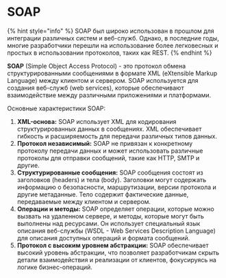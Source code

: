 # SOAP

{% hint style="info" %}
SOAP был широко использован в прошлом для интеграции различных систем и веб-служб. Однако, в последние годы, многие разработчики перешли на использование более легковесных и простых в использовании протоколов, таких как REST.
{% endhint %}

**SOAP** (Simple Object Access Protocol) - это протокол обмена структурированными сообщениями в формате XML (eXtensible Markup Language) между клиентом и сервером. SOAP используется для создания веб-служб (web services), которые обеспечивают взаимодействие между различными приложениями и платформами.

Основные характеристики SOAP:

1. **XML-основа:** SOAP использует XML для кодирования структурированных данных в сообщениях. XML обеспечивает гибкость и расширяемость для передачи различных типов данных.
2. **Протокол независимый:** SOAP не привязан к конкретному протоколу передачи данных и может использовать различные протоколы для отправки сообщений, такие как HTTP, SMTP и другие.
3. **Структурированные сообщения:** SOAP сообщения состоят из заголовков (headers) и тела (body). Заголовки могут содержать информацию о безопасности, маршрутизации, версии протокола и другие метаданные. Тело содержит фактические данные, передаваемые между клиентом и сервером.
4. **Операции и методы:** SOAP определяет операции, которые можно вызвать на удаленном сервере, и методы, которые могут быть выполнены над ресурсами. Он использует специальный язык описания веб-службы (WSDL - Web Services Description Language) для описания доступных операций и формата сообщений.
5. **Протокол с высоким уровнем абстракции:** SOAP обеспечивает высокий уровень абстракции, что позволяет разработчикам скрыть детали взаимодействия и реализации от клиентов, фокусируясь на логике бизнес-операций.

